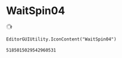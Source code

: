 # WaitSpin04
![](/img/WaitSpin04.png)

``` CSharp
EditorGUIUtility.IconContent("WaitSpin04")
```
```
5185015029542960531
```

